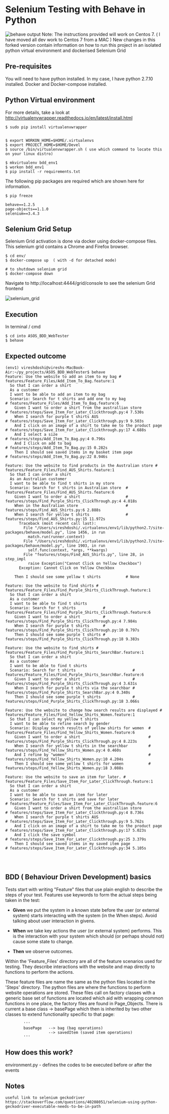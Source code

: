 # Selenium Testing with Behave in Python

![behave output](files/behave_console_output.png?raw=true)
Note: The instructions provided will work on Centos 7. ( I have moved all dev work to Centos 7 from a MAC )
New changes in this forked version contain information on how to run this project in an isolated python virtual environment and dockerised Selenium Grid

## Pre-requisites
You will need to have python installed. In my case, I have python 2.7.10 installed.
Docker and Docker-compose installed.

## Python Virtual environment 

For more details, take a look at http://virtualenvwrapper.readthedocs.io/en/latest/install.html
```
$ sudo pip install virtualenvwrapper


$ export WORKON_HOME=$HOME/.virtualenvs
$ export PROJECT_HOME=$HOME/Devel
$ source /bin/virtualenvwrapper.sh ( use which command to locate this on your linux distro)

$ mkvirtualenv bdd_env1
$ workon bdd_env1
$ pip install -r requirements.txt
```

The following pip packages are required which are shown here for information.
```
$ pip freeze 
 
behave==1.2.5
page-objects==1.1.0
selenium==3.4.3

```
## Selenium Grid Setup
Selenium Grid activation is done via docker using docker-compose files. This selenium grid contains a Chrome and Firefox browser.
```
$ cd env/
$ docker-compose up  ( with -d for detached mode)

# to shutdown selenium grid
$ docker-compose down 
```
Navigate to http://localhost:4444/grid/console to see the selenium Grid frontend

![selenium_grid](files/screenshot_selenium-grid.png?raw=true)

## Execution

In terminal / cmd
```
$ cd into ASOS_BDD_WebTester
$ behave
```

## Expected outcome
```
(env1) vireshdoshi@vireshs-MacBook-Air:~/py_projects/ASOS_BDD_WebTester$ behave
Feature: Use the website to add an item to my bag # features/Feature_Files/Add_Item_To_Bag.feature:1
  So that I can order a shirt
  As a customer
  I want to be able to add an item to my bag
  Scenario: Search for t shirts and add one to my bag                 # features/Feature_Files/Add_Item_To_Bag.feature:6
    Given I want to order a shirt from the australlian store          # features/steps/Save_Item_For_Later_Clickthrough.py:4 7.530s
    When I search for purple t shirts AUS                             # features/steps/Save_Item_For_Later_Clickthrough.py:9 9.503s
    And I click on an image of a shirt to take me to the product page # features/steps/Save_Item_For_Later_Clickthrough.py:17 4.688s
    And I select a size                                               # features/steps/Add_Item_To_Bag.py:4 0.796s
    And I Click on add to bag                                         # features/steps/Add_Item_To_Bag.py:15 0.282s
    Then I should see saved items in my basket item page              # features/steps/Add_Item_To_Bag.py:22 8.946s

Feature: Use the website to find products in the Australian store # features/Feature_Files/Find_AUS_Shirts.feature:1
  So that I can order a shirt
  As an Australian customer
  I want to be able to find t shirts in my store
  Scenario: Search for t shirts in Australian store  # features/Feature_Files/Find_AUS_Shirts.feature:6
    Given I want to order a shirt                    # features/steps/Find_Purple_Shirts_ClickThrough.py:4 4.018s
    When in the Australian store                     # features/steps/Find_AUS_Shirts.py:6 2.888s
    When I search for yellow t shirts                # features/steps/Find_AUS_Shirts.py:15 11.972s
      Traceback (most recent call last):
        File "/Users/vireshdoshi/.virtualenvs/env1/lib/python2.7/site-packages/behave/model.py", line 1456, in run
          match.run(runner.context)
        File "/Users/vireshdoshi/.virtualenvs/env1/lib/python2.7/site-packages/behave/model.py", line 1903, in run
          self.func(context, *args, **kwargs)
        File "features/steps/Find_AUS_Shirts.py", line 28, in step_impl
          raise Exception("Cannot Click on Yellow Checkbox")
      Exception: Cannot Click on Yellow Checkbox

    Then I should see some yellow t shirts           # None

Feature: Use the website to find shirts # features/Feature_Files/Find_Purple_Shirts_ClickThrough.feature:1
  So that I can order a shirt
  As a customer
  I want to be able to find t shirts
  Scenario: Search for t shirts            # features/Feature_Files/Find_Purple_Shirts_ClickThrough.feature:6
    Given I want to order a shirt          # features/steps/Find_Purple_Shirts_ClickThrough.py:4 7.984s
    When I search for purple t shirts      # features/steps/Find_Purple_Shirts_ClickThrough.py:10 0.797s
    Then I should see some purple t shirts # features/steps/Find_Purple_Shirts_ClickThrough.py:18 9.383s

Feature: Use the website to find shirts # features/Feature_Files/Find_Purple_Shirts_SearchBar.feature:1
  So that I can order a shirt
  As a customer
  I want to be able to find t shirts
  Scenario: Search for t shirts                         # features/Feature_Files/Find_Purple_Shirts_SearchBar.feature:6
    Given I want to order a shirt                       # features/steps/Find_Purple_Shirts_ClickThrough.py:4 3.631s
    When I search for purple t shirts via the searchbar # features/steps/Find_Purple_Shirts_SearchBar.py:4 0.340s
    Then I should see some purple t shirts              # features/steps/Find_Purple_Shirts_ClickThrough.py:18 3.066s

Feature: Use the website to change how search results are displayed # features/Feature_Files/Find_Yellow_Shirts_Women.feature:1
  So that I can select my yellow t shirts
  I want to be able to refine search by gender
  Scenario: Display search results of yellow shirts for women  # features/Feature_Files/Find_Yellow_Shirts_Women.feature:6
    Given I want to order a shirt                              # features/steps/Find_Purple_Shirts_ClickThrough.py:4 8.223s
    When I search for yellow t shirts in the searchbar         # features/steps/Find_Yellow_Shirts_Women.py:4 0.460s
    And I refine by "women"                                    # features/steps/Find_Yellow_Shirts_Women.py:10 4.204s
    Then I should see some yellow t shirts for women           # features/steps/Find_Yellow_Shirts_Women.py:18 3.088s

Feature: Use the website to save an item for later. # features/Feature_Files/Save_Item_For_Later_ClickThrough.feature:1
  So that I can order a shirt
  As a customer
  I want to be able to save an item for later
  Scenario: Search for t shirts and save for later                    # features/Feature_Files/Save_Item_For_Later_ClickThrough.feature:6
    Given I want to order a shirt from the australlian store          # features/steps/Save_Item_For_Later_Clickthrough.py:4 8.736s
    When I search for purple t shirts AUS                             # features/steps/Save_Item_For_Later_Clickthrough.py:9 5.762s
    And I click on an image of a shirt to take me to the product page # features/steps/Save_Item_For_Later_Clickthrough.py:17 5.023s
    And I click the save symbol                                       # features/steps/Save_Item_For_Later_Clickthrough.py:25 3.379s
    Then I should see saved items in my saved item page               # features/steps/Save_Item_For_Later_Clickthrough.py:34 5.105s




```
## BDD ( Behaviour Driven Development) basics
Tests start with writing "Feature" files that use plain english to describe the steps of your test. Features use keywords to form the actual steps being taken in the test:

* **Given** we put the system in a known state before the user (or external system) starts interacting with the system (in the When steps). Avoid talking about user interaction in givens.

* **When** we take key actions the user (or external system) performs. This is the interaction with your system which should (or perhaps should not) cause some state to change.

* **Then** we observe outcomes.

Within the 'Feature_Files' directory are all of the feature scenarios used for testing. They describe interactions with the website and map directly to functions to perform the actions.

These feature files are name the same as the python files located in the 'Steps' directory.
The python files are where the functions to perform website operations are stored.
 These files call on factory classes with a generic base set of functions are located which aid with wrapping common functions in one place, the factory files are found in Page_Objects.
 There is current a base class -> basePage which then is inherited by two other classes to extend functionality specific to that page:

            '''
            basePage   --> bag (bag operations)
                       --> savedItem (saved item operations)
            '''

## How does this work?

environment.py - defines the codes to be executed before or after the events


## Notes
```
useful link to selenium geckodriver
https://stackoverflow.com/questions/40208051/selenium-using-python-geckodriver-executable-needs-to-be-in-path
```
